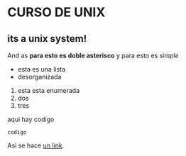 # CURSO DE UNIX

## its a unix system!

And as **para esto es doble asterisco** y para esto es *simple*

- esta es una lista
- desorganizada


1. esta esta enumerada
2. dos
3. tres

aqui hay codigo

```
codigo
```

Asi se hace  [un link](https://www.wikipedia.org/).


